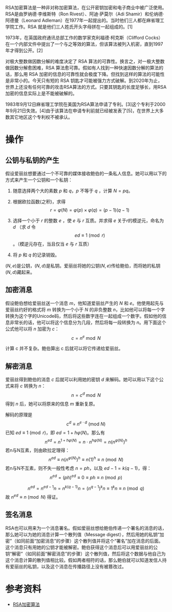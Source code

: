 
RSA加密算法是一种非对称加密算法，在公开密钥加密和电子商业中被广泛使用。RSA是由罗纳德·李维斯特（Ron Rivest）、阿迪·萨莫尔（Adi Shamir）和伦纳德·阿德曼（Leonard Adleman）在1977年一起提出的。当时他们三人都在麻省理工学院工作。RSA 就是他们三人姓氏开头字母拼在一起组成的。[1]

1973年，在英国政府通讯总部工作的数学家克利福德·柯克斯（Clifford Cocks）在一个内部文件中提出了一个与之等效的算法，但该算法被列入机密，直到1997年才得到公开。[2]

对极大整数做因数分解的难度决定了 RSA 算法的可靠性。换言之，对一极大整数做因数分解愈困难，RSA 算法愈可靠。假如有人找到一种快速因数分解的算法的话，那么用 RSA 加密的信息的可靠性就会极度下降。但找到这样的算法的可能性是非常小的。今天只有短的 RSA 钥匙才可能被强力方式破解。到2020年为止，世界上还没有任何可靠的攻击RSA算法的方式。只要其钥匙的长度足够长，用RSA加密的信息实际上是不能被破解的。

1983年9月12日麻省理工学院在美国为RSA算法申请了专利。[3]这个专利于2000年9月21日失效。[4]由于该算法在申请专利前就已经被发表了[5]，在世界上大多数其它地区这个专利权不被承认。

# 操作
## 公钥与私钥的产生
假设爱丽丝想要通过一个不可靠的媒体接收鲍伯的一条私人信息。她可以用以下的方式来产生一个公钥和一个私钥：

1. 随意选择两个大的素数 $p$ 和 $q$，$p$ 不等于 $q$ ，计算 $N=pq$。
2. 根据欧拉函数(之积)，求得
$$
{\displaystyle r=\varphi (N)=\varphi (p)\times \varphi (q)=(p-1)(q-1)}
$$
3. 选择一个小于 $r$ 的整数 $e$ ，使 $e$ 与 $r$ 互质。并求得 $e$ 关于$r$的模逆元，命名为 $d$ （求 $d$ 令
$$
ed\equiv 1{\pmod {r}}
$$
。（模逆元存在，当且仅当 $e$ 与 $r$ 互质）

4. 将 $p$ 和 $q$ 的记录销毁。

${(N,e)}$是公钥，${(N,d)}$是私钥。爱丽丝将她的公钥${(N,e)}$传给鲍伯，而将她的私钥${(N,d)}$藏起来。

## 加密消息
假设鲍伯想给爱丽丝送一个消息 $m$，他知道爱丽丝产生的 $N$ 和 $e$。他使用起先与爱丽丝约好的格式将 $m$ 转换为一个小于 $N$ 的非负整数 $n$，比如他可以将每一个字转换为这个字的Unicode码，然后将这些数字连在一起组成一个数字。假如他的信息非常长的话，他可以将这个信息分为几段，然后将每一段转换为 $n$。用下面这个公式他可以将 $n$ 加密为 $c$：
$$
c=n^{e}{\bmod {N}}
$$

计算 c 并不复杂。鲍伯算出 c 后就可以将它传递给爱丽丝。

## 解密消息
爱丽丝得到鲍伯的消息 $c$ 后就可以利用她的密钥 $d$ 来解码。她可以用以下这个公式来将 $c$ 转换为 $n$：
$$
n=c^{d}{\bmod {N}}
$$
得到 $n$ 后，她可以将原来的信息 $m$ 重新复原。

解码的原理是
$$
c^d \equiv n^{e \cdot d}\ (\mathrm{mod}\ N)
$$
已知 ${\displaystyle ed\equiv 1{\pmod {r}}}$，即 ${\displaystyle ed=1+h\varphi (N)}$。那么有
$$
n^{ed}=n^{1+h\varphi (N)}=n\cdot n^{h\varphi (N)}=n\left(n^{\varphi (N)}\right)^{h}
$$
若n与N互素，则由欧拉定理得：
$$
n^{ed}\equiv n\left(n^{\varphi (N)}\right)^{h}\equiv n(1)^{h}\equiv n{\pmod {N}}
$$
若n与N不互素，则不失一般性考虑 $n=ph$，以及 $ed-1=k(q-1)$，得：
$$
n^{ed}=(ph)^{ed}\equiv 0\equiv ph\equiv n{\pmod {p}}
$$

$$
n^{ed}=n^{ed-1}n=n^{k(q-1)}n=(n^{q-1})^{k}n\equiv 1^{k}n\equiv n{\pmod {q}}
$$
故 $n^{ed}\equiv n{\pmod {N}}$ 得证。

## 签名消息
RSA也可以用来为一个消息署名。假如爱丽丝想给鲍伯传递一个署名的消息的话，那么她可以为她的消息计算一个散列值（Message digest），然后用她的私钥“加密”（如同前面“加密消息”的步骤）这个散列值并将这个“署名”加在消息的后面。这个消息只有用她的公钥才能被解密。鲍伯获得这个消息后可以用爱丽丝的公钥“解密”（如同前面“解密消息”的步骤）这个散列值，然后将这个数据与他自己为这个消息计算的散列值相比较。假如两者相符的话，那么鲍伯就可以知道发信人持有爱丽丝的私钥，以及这个消息在传播路径上没有被篡改过。






# 参考资料
* [RSA加密算法](https://zh.wikipedia.org/wiki/RSA%E5%8A%A0%E5%AF%86%E6%BC%94%E7%AE%97%E6%B3%95)




